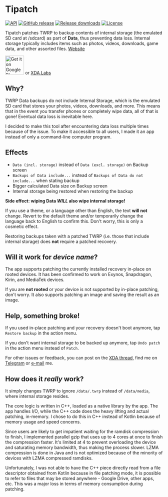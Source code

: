 # Tipatch

[![API](https://img.shields.io/badge/API-21%2B-brightgreen.svg?style=flat)](https://android-arsenal.com/api?level=21)
[![GitHub release](https://img.shields.io/github/release/kdrag0n/tipatch.svg?style=flat)](https://github.com/kdrag0n/tipatch/releases)
[![Release downloads](https://img.shields.io/github/downloads/kdrag0n/tipatch/total.svg?style=flat)](https://github.com/kdrag0n/tipatch/releases)
[![License](https://img.shields.io/badge/license-MIT-blue.svg?style=flat)](https://opensource.org/licenses/MIT)

Tipatch patches TWRP to backup contents of internal storage (the emulated SD card at /sdcard) as part of **Data**, thus preventing data loss. Internal storage typically includes items such as photos, videos, downloads, game data, and other assorted files. [Website](https://khronodragon.com/projects/tipatch/)

<a href="https://play.google.com/store/apps/details?id=com.kdrag0n.tipatch" target="_blank"><img src="https://play.google.com/intl/en_us/badges/images/generic/en-play-badge.png" height="60" alt="Get it on Google Play"></a>
or <a href="https://labs.xda-developers.com/store/app/com.kdrag0n.tipatch" target="_blank">XDA Labs</a>

## Why?
TWRP Data backups do not include Internal Storage, which is the emulated SD card that stores your photos, videos, downloads, and more. This means that in the event you transfer phones or completely wipe data, all of that is gone! Eventual data loss is inevitable here.

I decided to make this tool after encountering data loss multiple times because of the issue. To make it accessible to all users, I made it an app instead of only a command-line computer program.

## Effects
 - `Data (incl. storage)` instead of `Data (excl. storage)` on Backup screen
 - `Backups of Data include...` instead of `Backups of Data do not include...` when stating backup
 - Bigger calculated Data size on Backup screen
 - Internal storage being restored when restoring the backup

**__Side effect__: wiping Data *WILL* also wipe internal storage!**

If you use a theme, or a language other than English, the text **will not** change. Revert to the default theme and/or temporarily change the language back to English to confirm this. Don't worry, this is only a cosmetic effect.

Restoring backups taken with a patched TWRP (i.e. those that include internal storage) does **not** require a patched recovery.

## Will it work for *device name*?
The app supports patching the currently installed recovery in-place on rooted devices. It has been confirmed to work on Exynos, Snapdragon, Kirin, and MediaTek devices.

If you are **not rooted** or your device is not supported by in-place patching, don't worry. It also supports patching an image and saving the result as an image.

## Help, something broke!
If you used in-place patching and your recovery doesn't boot anymore, tap `Restore backup` in the action menu.

If you don't want internal storage to be backed up anymore, tap `Undo patch` in the action menu instead of `Patch`.

For other issues or feedback, you can post on the [XDA thread](https://forum.xda-developers.com/android/apps-games/app-twrp-tipatch-backup-internal-t3831217), find me on [Telegram](https://t.me/kdrag0n) or [e-mail](mailto:kdrag0n@pm.me) me.

## How does it *really* work?
It simply changes TWRP to ignore `/data/.twrp` instead of `/data/media`, where internal storage resides.

The core logic is written in C++, loaded as a native library by the app. The app handles I/O, while the C++ code does the heavy lifting and actual patching, in-memory. I chose to do this in C++ instead of Kotlin because of memory usage and speed concerns.

Since users are likely to get impatient waiting for the ramdisk compression to finish, I implemented parallel gzip that uses up to 4 cores at once to finish the compression faster. It's limited at 4 to prevent overloading the device and saturating memory bandwidth, thus making the process slower. LZMA compression is done in Java and is not optimized because of the minority of devices with LZMA compressed ramdisks.

Unfortunately, I was not able to have the C++ piece directly read from a file descriptor obtained from Kotlin because in file patching mode, it is possible to refer to files that may be stored anywhere - Google Drive, other apps, etc. This was a major loss in terms of memory consumption during patching.